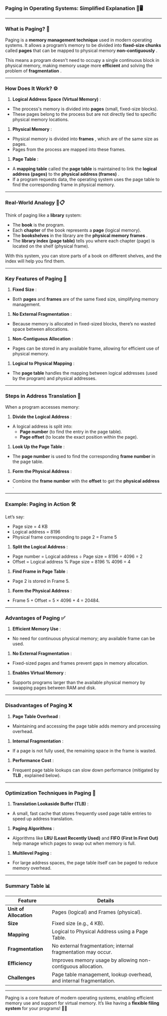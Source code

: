 ### **Paging in Operating Systems: Simplified Explanation** 📖🖥️

---

### **What is Paging?** 🤔

Paging is a **memory management technique** used in modern operating systems. It allows a program’s memory to be divided into **fixed-size chunks** called **pages** that can be mapped to physical memory  **non-contiguously** .

This means a program doesn't need to occupy a single continuous block in physical memory, making memory usage more **efficient** and solving the problem of  **fragmentation** .

---

### **How Does It Work?** ⚙️

1. **Logical Address Space (Virtual Memory)** :

* The process's memory is divided into **pages** (small, fixed-size blocks).
* These pages belong to the process but are not directly tied to specific physical memory locations.

1. **Physical Memory** :

* Physical memory is divided into  **frames** , which are of the same size as pages.
* Pages from the process are mapped into these frames.

1. **Page Table** :

* A **mapping table** called the **page table** is maintained to link the **logical address (pages)** to the  **physical address (frames)** .
* If a program requests data, the operating system uses the page table to find the corresponding frame in physical memory.

---

### **Real-World Analogy** 🏢📋

Think of paging like a **library** system:

* The **book** is the program.
* Each **chapter** of the book represents a **page** (logical memory).
* The **bookshelves** in the library are the  **physical memory frames** .
* The **library index (page table)** tells you where each chapter (page) is located on the shelf (physical frame).

With this system, you can store parts of a book on different shelves, and the index will help you find them.

---

### **Key Features of Paging** 📝

1. **Fixed Size** :

* Both **pages** and **frames** are of the same fixed size, simplifying memory management.

1. **No External Fragmentation** :

* Because memory is allocated in fixed-sized blocks, there’s no wasted space between allocations.

1. **Non-Contiguous Allocation** :

* Pages can be stored in any available frame, allowing for efficient use of physical memory.

1. **Logical to Physical Mapping** :

* The **page table** handles the mapping between logical addresses (used by the program) and physical addresses.

---

### **Steps in Address Translation** 🔄

When a program accesses memory:

1. **Divide the Logical Address** :

* A logical address is split into:
  * **Page number** (to find the entry in the page table).
  * **Page offset** (to locate the exact position within the page).

1. **Look Up the Page Table** :

* The **page number** is used to find the corresponding **frame number** in the page table.

1. **Form the Physical Address** :

* Combine the **frame number** with the **offset** to get the  **physical address** .

---

### **Example: Paging in Action** 🛠️

Let’s say:

* Page size = 4 KB
* Logical address = 8196
* Physical frame corresponding to page 2 = Frame 5

1. **Split the Logical Address** :

* Page number = Logical address ÷ Page size = 8196 ÷ 4096 = 2
* Offset = Logical address % Page size = 8196 % 4096 = 4

1. **Find Frame in Page Table** :

* Page 2 is stored in Frame 5.

1. **Form the Physical Address** :

* Frame 5 + Offset = 5 × 4096 + 4 = 20484.

---

### **Advantages of Paging** ✅

1. **Efficient Memory Use** :

* No need for continuous physical memory; any available frame can be used.

1. **No External Fragmentation** :

* Fixed-sized pages and frames prevent gaps in memory allocation.

1. **Enables Virtual Memory** :

* Supports programs larger than the available physical memory by swapping pages between RAM and disk.

---

### **Disadvantages of Paging** ❌

1. **Page Table Overhead** :

* Maintaining and accessing the page table adds memory and processing overhead.

1. **Internal Fragmentation** :

* If a page is not fully used, the remaining space in the frame is wasted.

1. **Performance Cost** :

* Frequent page table lookups can slow down performance (mitigated by  **TLB** , explained below).

---

### **Optimization Techniques in Paging** 🚀

1. **Translation Lookaside Buffer (TLB)** :

* A small, fast cache that stores frequently used page table entries to speed up address translation.

1. **Paging Algorithms** :

* Algorithms like **LRU (Least Recently Used)** and **FIFO (First In First Out)** help manage which pages to swap out when memory is full.

1. **Multilevel Paging** :

* For large address spaces, the page table itself can be paged to reduce memory overhead.

---

### **Summary Table** 📊

| **Feature**            | **Details**                                                   |
| ---------------------------- | ------------------------------------------------------------------- |
| **Unit of Allocation** | Pages (logical) and Frames (physical).                              |
| **Size**               | Fixed size (e.g., 4 KB).                                            |
| **Mapping**            | Logical to Physical Address using a Page Table.                     |
| **Fragmentation**      | No external fragmentation; internal fragmentation may occur.        |
| **Efficiency**         | Improves memory usage by allowing non-contiguous allocation.        |
| **Challenges**         | Page table management, lookup overhead, and internal fragmentation. |

---

Paging is a core feature of modern operating systems, enabling efficient memory use and support for virtual memory. It’s like having a **flexible filing system** for your programs! 📂✨

